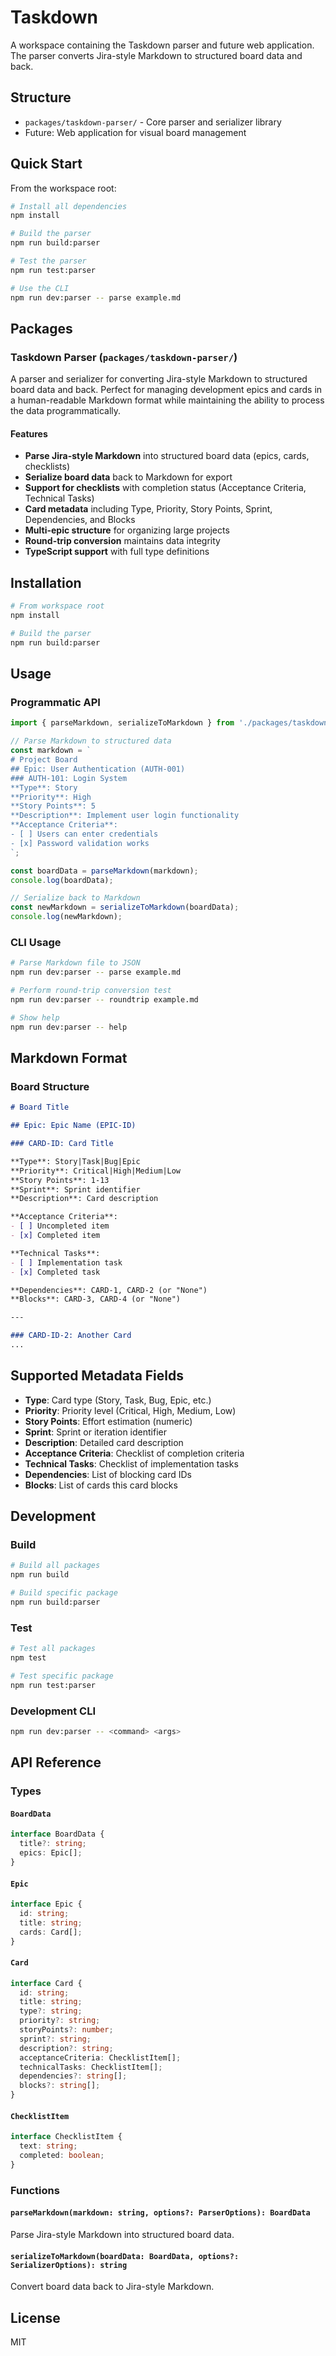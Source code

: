 # Taskdown

A workspace containing the Taskdown parser and future web application. The parser converts Jira-style Markdown to structured board data and back.

## Structure

- `packages/taskdown-parser/` - Core parser and serializer library
- Future: Web application for visual board management

## Quick Start

From the workspace root:

```bash
# Install all dependencies
npm install

# Build the parser
npm run build:parser

# Test the parser
npm run test:parser

# Use the CLI
npm run dev:parser -- parse example.md
```

## Packages

### Taskdown Parser (`packages/taskdown-parser/`)

A parser and serializer for converting Jira-style Markdown to structured board data and back. Perfect for managing development epics and cards in a human-readable Markdown format while maintaining the ability to process the data programmatically.

#### Features

- **Parse Jira-style Markdown** into structured board data (epics, cards, checklists)
- **Serialize board data** back to Markdown for export
- **Support for checklists** with completion status (Acceptance Criteria, Technical Tasks)
- **Card metadata** including Type, Priority, Story Points, Sprint, Dependencies, and Blocks
- **Multi-epic structure** for organizing large projects
- **Round-trip conversion** maintains data integrity
- **TypeScript support** with full type definitions

## Installation

```bash
# From workspace root
npm install

# Build the parser
npm run build:parser
```

## Usage

### Programmatic API

```typescript
import { parseMarkdown, serializeToMarkdown } from './packages/taskdown-parser/src/index';

// Parse Markdown to structured data
const markdown = `
# Project Board
## Epic: User Authentication (AUTH-001)
### AUTH-101: Login System
**Type**: Story
**Priority**: High
**Story Points**: 5
**Description**: Implement user login functionality
**Acceptance Criteria**:
- [ ] Users can enter credentials
- [x] Password validation works
`;

const boardData = parseMarkdown(markdown);
console.log(boardData);

// Serialize back to Markdown
const newMarkdown = serializeToMarkdown(boardData);
console.log(newMarkdown);
```

### CLI Usage

```bash
# Parse Markdown file to JSON
npm run dev:parser -- parse example.md

# Perform round-trip conversion test
npm run dev:parser -- roundtrip example.md

# Show help
npm run dev:parser -- help
```

## Markdown Format

### Board Structure
```markdown
# Board Title

## Epic: Epic Name (EPIC-ID)

### CARD-ID: Card Title

**Type**: Story|Task|Bug|Epic
**Priority**: Critical|High|Medium|Low
**Story Points**: 1-13
**Sprint**: Sprint identifier
**Description**: Card description

**Acceptance Criteria**:
- [ ] Uncompleted item
- [x] Completed item

**Technical Tasks**:
- [ ] Implementation task
- [x] Completed task

**Dependencies**: CARD-1, CARD-2 (or "None")
**Blocks**: CARD-3, CARD-4 (or "None")

---

### CARD-ID-2: Another Card
...
```

## Supported Metadata Fields

- **Type**: Card type (Story, Task, Bug, Epic, etc.)
- **Priority**: Priority level (Critical, High, Medium, Low)
- **Story Points**: Effort estimation (numeric)
- **Sprint**: Sprint or iteration identifier
- **Description**: Detailed card description
- **Acceptance Criteria**: Checklist of completion criteria
- **Technical Tasks**: Checklist of implementation tasks
- **Dependencies**: List of blocking card IDs
- **Blocks**: List of cards this card blocks

## Development

### Build
```bash
# Build all packages
npm run build

# Build specific package
npm run build:parser
```

### Test
```bash
# Test all packages
npm test

# Test specific package
npm run test:parser
```

### Development CLI
```bash
npm run dev:parser -- <command> <args>
```

## API Reference

### Types

#### `BoardData`
```typescript
interface BoardData {
  title?: string;
  epics: Epic[];
}
```

#### `Epic`
```typescript
interface Epic {
  id: string;
  title: string;
  cards: Card[];
}
```

#### `Card`
```typescript
interface Card {
  id: string;
  title: string;
  type?: string;
  priority?: string;
  storyPoints?: number;
  sprint?: string;
  description?: string;
  acceptanceCriteria: ChecklistItem[];
  technicalTasks: ChecklistItem[];
  dependencies?: string[];
  blocks?: string[];
}
```

#### `ChecklistItem`
```typescript
interface ChecklistItem {
  text: string;
  completed: boolean;
}
```

### Functions

#### `parseMarkdown(markdown: string, options?: ParserOptions): BoardData`
Parse Jira-style Markdown into structured board data.

#### `serializeToMarkdown(boardData: BoardData, options?: SerializerOptions): string`
Convert board data back to Jira-style Markdown.

## License

MIT